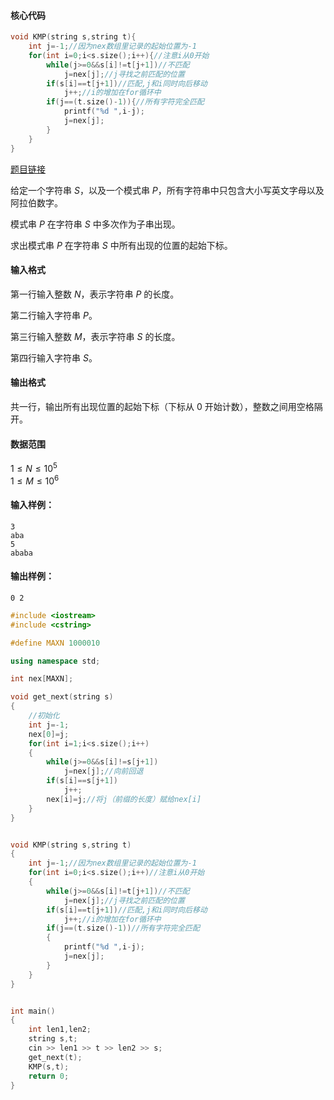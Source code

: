 

#### 核心代码

```cpp
void KMP(string s,string t){
    int j=-1;//因为nex数组里记录的起始位置为-1
    for(int i=0;i<s.size();i++){//注意i从0开始
        while(j>=0&&s[i]!=t[j+1])//不匹配
            j=nex[j];//j寻找之前匹配的位置
        if(s[i]==t[j+1])//匹配,j和i同时向后移动
            j++;//i的增加在for循环中
        if(j==(t.size()-1)){//所有字符完全匹配
            printf("%d ",i-j);
            j=nex[j];
        }
    }
}

```

[题目链接](https://www.acwing.com/problem/content/833/)


给定一个字符串 $S$，以及一个模式串 $P$，所有字符串中只包含大小写英文字母以及阿拉伯数字。

模式串 $P$ 在字符串 $S$ 中多次作为子串出现。

求出模式串 $P$ 在字符串 $S$ 中所有出现的位置的起始下标。

#### 输入格式

第一行输入整数 $N$，表示字符串 $P$ 的长度。

第二行输入字符串 $P$。

第三行输入整数 $M$，表示字符串 $S$ 的长度。

第四行输入字符串 $S$。

#### 输出格式

共一行，输出所有出现位置的起始下标（下标从 $0$ 开始计数），整数之间用空格隔开。

#### 数据范围

$1 \le N \le 10^5$  
$1 \le M \le 10^6$

#### 输入样例：

    3
    aba
    5
    ababa
    

#### 输出样例：

    0 2

```cpp
#include <iostream>
#include <cstring>

#define MAXN 1000010

using namespace std;

int nex[MAXN];

void get_next(string s)
{
    //初始化
    int j=-1;
    nex[0]=j;
    for(int i=1;i<s.size();i++)
    {
        while(j>=0&&s[i]!=s[j+1])
            j=nex[j];//向前回退
        if(s[i]==s[j+1])
            j++;
        nex[i]=j;//将j（前缀的长度）赋给nex[i]
    }
}


void KMP(string s,string t)
{
    int j=-1;//因为nex数组里记录的起始位置为-1
    for(int i=0;i<s.size();i++)//注意i从0开始
    {
        while(j>=0&&s[i]!=t[j+1])//不匹配
            j=nex[j];//j寻找之前匹配的位置
        if(s[i]==t[j+1])//匹配,j和i同时向后移动
            j++;//i的增加在for循环中
        if(j==(t.size()-1))//所有字符完全匹配
        {
            printf("%d ",i-j);
            j=nex[j];
        }
    }
}


int main()
{
    int len1,len2;
    string s,t;
    cin >> len1 >> t >> len2 >> s;
    get_next(t);
    KMP(s,t);
    return 0;
}

```